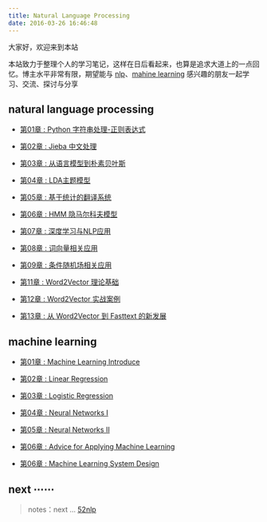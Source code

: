 ```yaml
---
title: Natural Language Processing
date: 2016-03-26 16:46:48
---
```


大家好，欢迎来到本站

本站致力于整理个人的学习笔记，这样在日后看起来，也算是追求大道上的一点回忆。博主水平非常有限，期望能与 [nlp](https://en.wikipedia.org/wiki/Natural_language_processing)、[mahine learning](https://en.wikipedia.org/wiki/Machine_learning) 感兴趣的朋友一起学习、交流、探讨与分享

## natural language processing

- [第01章 : Python 字符串处理-正则表达式][n1]  

- [第02章 : Jieba 中文处理][n2]

- [第03章 : 从语言模型到朴素贝叶斯][n3]

- [第04章 : LDA主题模型][0]

- [第05章 : 基于统计的翻译系统][0]

- [第06章 : HMM 隐马尔科夫模型][0]

- [第07章 : 深度学习与NLP应用][0]

- [第08章 : 词向量相关应用][0]

- [第09章 : 条件随机场相关应用][0]

- [第11章 : Word2Vector 理论基础][0]

- [第12章 : Word2Vector 实战案例][0]

- [第13章 : 从 Word2Vector 到 Fasttext 的新发展][0]

[n1]: /2017/07/30/nlp-01-string-operation-re/
[n2]: /2017/07/29/nlp-01-jieba/
[n3]: /2017/08/10/nlp-bayes-1/

[f1]: http://www.52nlp.cn/

## machine learning

- [第01章 : Machine Learning Introduce][1]

- [第02章 : Linear Regression][2]

- [第03章 : Logistic Regression][3]

- [第04章 : Neural Networks I][4]

- [第05章 : Neural Networks II][5]

- [第06章 : Advice for Applying Machine Learning][6]

- [第06章 : Machine Learning System Design][7]

[0]: /ml
[1]: /2016/09/20/ml-coursera-ng-w1-01-introduce/
[2]: /2016/10/08/ml-coursera-ng-w2-01-Linear-Regression/
[3]: /2016/10/24/ml-coursera-ng-w3-LR/
[4]: /2017/02/07/ml-coursera-ng-w4-NN-02/
[5]: /2017/02/13/ml-coursera-ng-w4-NN-03/
[6]: /2017/05/24/ml-coursera-ng-w6-Advice-for-Applying-Machine-Learning/
[7]: /2017/05/29/ml-coursera-ng-w6-Machine-Learning-System-Design/

## next ⋯⋯

> notes：next ... [52nlp][f1]